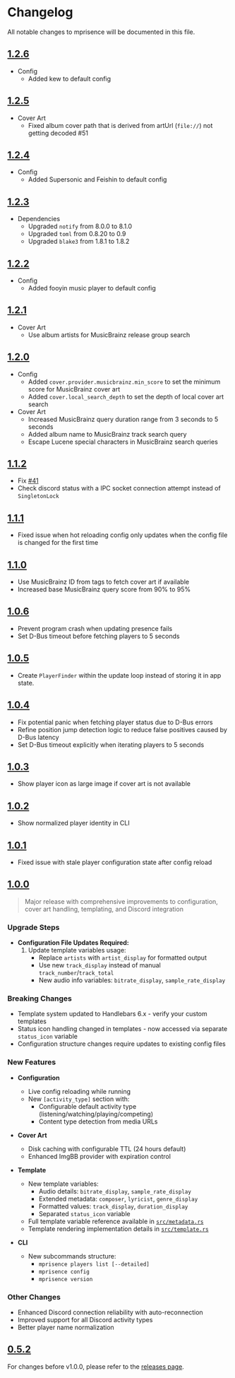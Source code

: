 # Changelog

All notable changes to mprisence will be documented in this file.

## [1.2.6](https://github.com/lazykern/mprisence/compare/v1.2.5...v1.2.6)

* Config
  * Added kew to default config

## [1.2.5](https://github.com/lazykern/mprisence/compare/v1.2.4...v1.2.5)

* Cover Art
  * Fixed album cover path that is derived from artUrl (`file://`) not getting decoded #51

## [1.2.4](https://github.com/lazykern/mprisence/compare/v1.2.3...v1.2.4)

* Config
  * Added Supersonic and Feishin to default config

## [1.2.3](https://github.com/lazykern/mprisence/compare/v1.2.2...v1.2.3)

* Dependencies
  * Upgraded `notify` from 8.0.0 to 8.1.0
  * Upgraded `toml` from 0.8.20 to 0.9
  * Upgraded `blake3` from 1.8.1 to 1.8.2

## [1.2.2](https://github.com/lazykern/mprisence/compare/v1.2.1...v1.2.2)

* Config
  * Added fooyin music player to default config

## [1.2.1](https://github.com/lazykern/mprisence/compare/v1.2.0...v1.2.1)

* Cover Art
  * Use album artists for MusicBrainz release group search


## [1.2.0](https://github.com/lazykern/mprisence/compare/v1.1.2...v1.2.0)

* Config
  * Added `cover.provider.musicbrainz.min_score` to set the minimum score for MusicBrainz cover art
  * Added `cover.local_search_depth` to set the depth of local cover art search
* Cover Art
  * Increased MusicBrainz query duration range from 3 seconds to 5 seconds
  * Added album name to MusicBrainz track search query
  * Escape Lucene special characters in MusicBrainz search queries

## [1.1.2](https://github.com/lazykern/mprisence/compare/v1.1.1...v1.1.2)

* Fix [#41](https://github.com/lazykern/mprisence/issues/41) 
* Check discord status with a IPC socket connection attempt instead of `SingletonLock`

## [1.1.1](https://github.com/lazykern/mprisence/compare/v1.1.0...v1.1.1)

* Fixed issue when hot reloading config only updates when the config file is changed for the first time

## [1.1.0](https://github.com/lazykern/mprisence/compare/v1.0.6...v1.1.0)

* Use MusicBrainz ID from tags to fetch cover art if available
* Increased base MusicBrainz query score from 90% to 95%

## [1.0.6](https://github.com/lazykern/mprisence/compare/v1.0.5...v1.0.6)

* Prevent program crash when updating presence fails
* Set D-Bus timeout before fetching players to 5 seconds

## [1.0.5](https://github.com/lazykern/mprisence/compare/v1.0.4...v1.0.5)

* Create `PlayerFinder` within the update loop instead of storing it in app state.

## [1.0.4](https://github.com/lazykern/mprisence/compare/v1.0.3...v1.0.4)

* Fix potential panic when fetching player status due to D-Bus errors
* Refine position jump detection logic to reduce false positives caused by D-Bus latency
* Set D-Bus timeout explicitly when iterating players to 5 seconds

## [1.0.3](https://github.com/lazykern/mprisence/compare/v1.0.2...v1.0.3)

* Show player icon as large image if cover art is not available

## [1.0.2](https://github.com/lazykern/mprisence/compare/v1.0.1...v1.0.2)

* Show normalized player identity in CLI

## [1.0.1](https://github.com/lazykern/mprisence/compare/v1.0.0...v1.0.1)

* Fixed issue with stale player configuration state after config reload

## [1.0.0](https://github.com/lazykern/mprisence/compare/v0.5.2...v1.0.0)

> Major release with comprehensive improvements to configuration, cover art handling, templating, and Discord integration

### Upgrade Steps
* **Configuration File Updates Required:**
  1. Update template variables usage:
     - Replace `artists` with `artist_display` for formatted output
     - Use new `track_display` instead of manual `track_number`/`track_total`
     - New audio info variables: `bitrate_display`, `sample_rate_display`

### Breaking Changes
* Template system updated to Handlebars 6.x - verify your custom templates
* Status icon handling changed in templates - now accessed via separate `status_icon` variable
* Configuration structure changes require updates to existing config files

### New Features
* **Configuration**
  - Live config reloading while running
  - New `[activity_type]` section with:
    - Configurable default activity type (listening/watching/playing/competing)
    - Content type detection from media URLs

* **Cover Art**
  - Disk caching with configurable TTL (24 hours default)
  - Enhanced ImgBB provider with expiration control

* **Template**
  - New template variables:
    - Audio details: `bitrate_display`, `sample_rate_display`
    - Extended metadata: `composer`, `lyricist`, `genre_display`
    - Formatted values: `track_display`, `duration_display`
    - Separated `status_icon` variable
  - Full template variable reference available in [`src/metadata.rs`](./src/metadata.rs)
  - Template rendering implementation details in [`src/template.rs`](./src/template.rs)

* **CLI**
  - New subcommands structure:
    - `mprisence players list [--detailed]`
    - `mprisence config`
    - `mprisence version`

### Other Changes
* Enhanced Discord connection reliability with auto-reconnection
* Improved support for all Discord activity types
* Better player name normalization

## [0.5.2](https://github.com/lazykern/mprisence/compare/v0.5.1...v0.5.2)

For changes before v1.0.0, please refer to the [releases page](https://github.com/lazykern/mprisence/releases).
